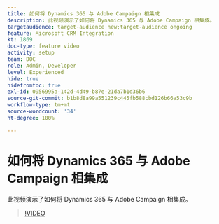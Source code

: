```yaml
---
title: 如何将 Dynamics 365 与 Adobe Campaign 相集成
description: 此视频演示了如何将 Dynamics 365 与 Adobe Campaign 相集成。
targetaudience: target-audience new;target-audience ongoing
feature: Microsoft CRM Integration
kt: 1869
doc-type: feature video
activity: setup
team: DOC
role: Admin, Developer
level: Experienced
hide: true
hidefromtoc: true
exl-id: 0956995a-142d-4d49-b87e-21da7b1d36b6
source-git-commit: b1b8d8a99a551239c445fb588cbd126b66a53c9b
workflow-type: tm+mt
source-wordcount: '34'
ht-degree: 100%

---
```


# 如何将 Dynamics 365 与 Adobe Campaign 相集成

此视频演示了如何将 Dynamics 365 与 Adobe Campaign 相集成。

>[!VIDEO](https://video.tv.adobe.com/v/23837?quality=12&learn=on)
